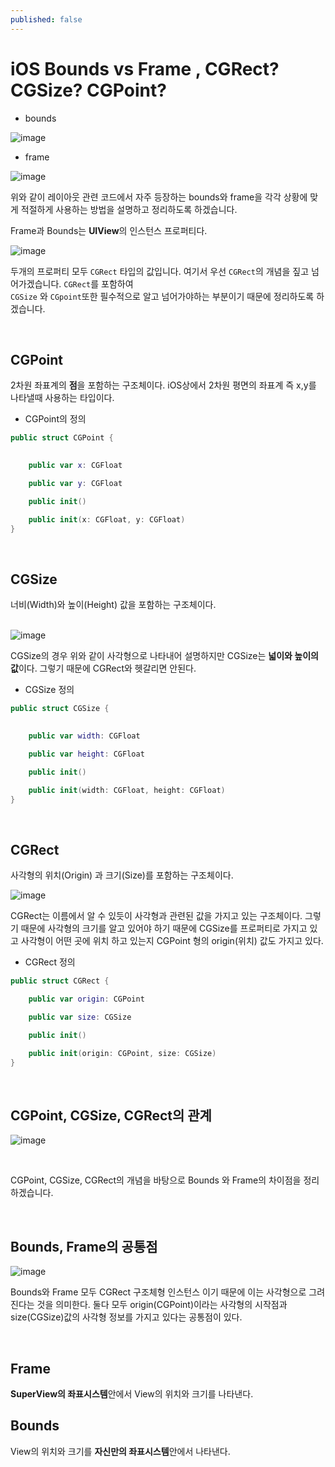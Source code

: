 ```yaml
---
published: false
---
```

# iOS Bounds vs Frame , CGRect? CGSize? CGPoint? 



- bounds  

![image](https://user-images.githubusercontent.com/33486820/65371028-2ed07b00-dc9a-11e9-90b4-329788c70375.png)

- frame  

![image](https://user-images.githubusercontent.com/33486820/65371048-840c8c80-dc9a-11e9-9682-3a163ebd7d5a.png)

위와 같이 레이아웃 관련 코드에서 자주 등장하는 bounds와 frame을 각각 상황에 맞게  적절하게 사용하는 방법을 설명하고 정리하도록 하겠습니다.  


Frame과 Bounds는 **UIView**의 인스턴스 프로퍼티다.

![image](https://user-images.githubusercontent.com/33486820/65373529-a235b500-dcb9-11e9-8151-11be59deb8e2.png)

두개의 프로퍼티 모두 `CGRect` 타입의 값입니다. 여기서 우선 `CGRect`의 개념을 짚고 넘어가겠습니다. `CGRect`를 포함하여   
`CGSize` 와 `CGpoint`또한 필수적으로 알고 넘어가야하는 부분이기 때문에 정리하도록 하겠습니다.  


<br>

## CGPoint  

2차원 좌표계의 **점**을 포함하는 구조체이다. iOS상에서 2차원 평면의 좌표계 즉 x,y를 나타낼때 사용하는 타입이다.  

- CGPoint의 정의

```swift  
public struct CGPoint {

    
    public var x: CGFloat

    public var y: CGFloat

    public init()

    public init(x: CGFloat, y: CGFloat)
}
```  

<br>

## CGSize  

너비(Width)와 높이(Height) 값을 포함하는 구조체이다.  
<br>


![image](https://user-images.githubusercontent.com/33486820/65373638-191f7d80-dcbb-11e9-8c8d-61bb276d9be7.png)

CGSize의 경우 위와 같이 사각형으로 나타내어 설명하지만 CGSize는 **넓이와 높이의 값**이다. 그렇기 때문에 CGRect와 헷갈리면 안된다. 


- CGSize 정의

```swift  
public struct CGSize {

    
    public var width: CGFloat

    public var height: CGFloat

    public init()

    public init(width: CGFloat, height: CGFloat)
}
```  

<br>

## CGRect  

사각형의 위치(Origin) 과 크기(Size)를 포함하는 구조체이다.  

![image](https://user-images.githubusercontent.com/33486820/65373691-8f23e480-dcbb-11e9-9321-f62d00a9e2fb.png)

CGRect는 이름에서 알 수 있듯이 사각형과 관련된 값을 가지고 있는 구조체이다. 그렇기 때문에 사각형의 크기를 알고 있어야 하기 때문에 CGSize를 프로퍼티로 가지고 있고 사각형이 어떤 곳에 위치 하고 있는지 CGPoint 형의 origin(위치) 값도 가지고 있다.  


- CGRect 정의  

```swift
public struct CGRect {

    public var origin: CGPoint

    public var size: CGSize

    public init()

    public init(origin: CGPoint, size: CGSize)
}
```

<br>

## CGPoint, CGSize, CGRect의 관계  


![image](https://user-images.githubusercontent.com/33486820/65373833-90eea780-dcbd-11e9-83fd-cb79c3dde23c.png)  


<br>

CGPoint, CGSize, CGRect의 개념을 바탕으로 Bounds 와 Frame의 차이점을 정리하겠습니다.  

<br>

## Bounds, Frame의 공통점  


![image](https://user-images.githubusercontent.com/33486820/65373529-a235b500-dcb9-11e9-8151-11be59deb8e2.png)

Bounds와 Frame 모두 CGRect 구조체형 인스턴스 이기 때문에 이는 사각형으로 그려진다는 것을 의미한다.
둘다 모두 origin(CGPoint)이라는 사각형의 시작점과 size(CGSize)값의 사각형 정보를 가지고 있다는 공통점이 있다.  

<br>

## Frame  

**SuperView의 좌표시스템**안에서 View의 위치와 크기를 나타낸다.  

## Bounds  

View의 위치와 크기를 **자신만의 좌표시스템**안에서 나타낸다.















































